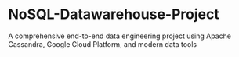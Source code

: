 # NoSQL-Datawarehouse-Project
A comprehensive end-to-end data engineering project using Apache Cassandra, Google Cloud Platform, and modern data tools
